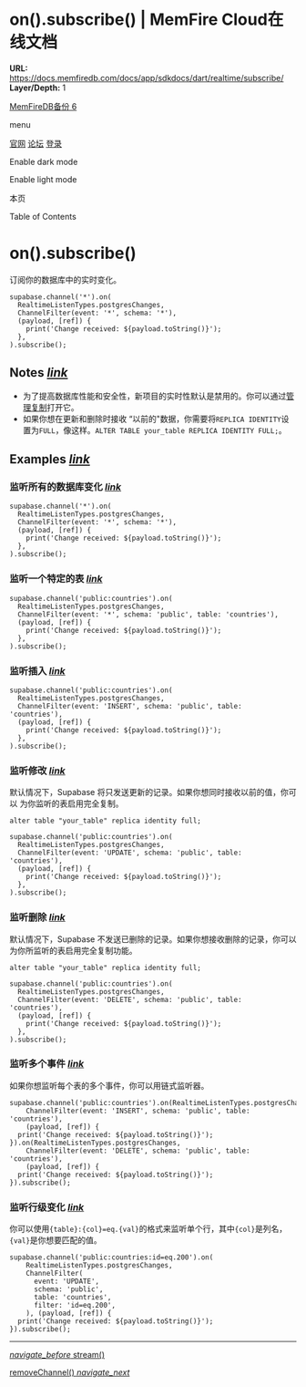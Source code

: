 # on().subscribe() | MemFire Cloud在线文档

**URL:** https://docs.memfiredb.com/docs/app/sdkdocs/dart/realtime/subscribe/
**Layer/Depth:** 1

[MemFireDB备份 6](/)

menu

[官网](https://memfiredb.com/)
[论坛](https://community.memfiredb.com/)
[登录](https://cloud.memfiredb.com/auth/login)

Enable dark mode

Enable light mode

本页

Table of Contents

# on().subscribe()

订阅你的数据库中的实时变化。

```
supabase.channel('*').on(
  RealtimeListenTypes.postgresChanges,
  ChannelFilter(event: '*', schema: '*'),
  (payload, [ref]) {
    print('Change received: ${payload.toString()}');
  },
).subscribe();
```

## Notes [*link*](#notes)

* 为了提高数据库性能和安全性，新项目的实时性默认是禁用的。你可以通过[管理复制](/docs/app/development_guide/api/api/#managing-realtime)打开它。
* 如果你想在更新和删除时接收 “以前的"数据，你需要将`REPLICA IDENTITY`设置为`FULL`，像这样。`ALTER TABLE your_table REPLICA IDENTITY FULL;`。

## Examples [*link*](#examples)

### 监听所有的数据库变化 [*link*](#%e7%9b%91%e5%90%ac%e6%89%80%e6%9c%89%e7%9a%84%e6%95%b0%e6%8d%ae%e5%ba%93%e5%8f%98%e5%8c%96)

```
supabase.channel('*').on(
  RealtimeListenTypes.postgresChanges,
  ChannelFilter(event: '*', schema: '*'),
  (payload, [ref]) {
    print('Change received: ${payload.toString()}');
  },
).subscribe();
```

### 监听一个特定的表 [*link*](#%e7%9b%91%e5%90%ac%e4%b8%80%e4%b8%aa%e7%89%b9%e5%ae%9a%e7%9a%84%e8%a1%a8)

```
supabase.channel('public:countries').on(
  RealtimeListenTypes.postgresChanges,
  ChannelFilter(event: '*', schema: 'public', table: 'countries'),
  (payload, [ref]) {
    print('Change received: ${payload.toString()}');
  },
).subscribe();
```

### 监听插入 [*link*](#%e7%9b%91%e5%90%ac%e6%8f%92%e5%85%a5)

```
supabase.channel('public:countries').on(
  RealtimeListenTypes.postgresChanges,
  ChannelFilter(event: 'INSERT', schema: 'public', table: 'countries'),
  (payload, [ref]) {
    print('Change received: ${payload.toString()}');
  },
).subscribe();
```

### 监听修改 [*link*](#%e7%9b%91%e5%90%ac%e4%bf%ae%e6%94%b9)

默认情况下，Supabase 将只发送更新的记录。如果你想同时接收以前的值，你可以
为你监听的表启用完全复制。

```
alter table "your_table" replica identity full;
```

```
supabase.channel('public:countries').on(
  RealtimeListenTypes.postgresChanges,
  ChannelFilter(event: 'UPDATE', schema: 'public', table: 'countries'),
  (payload, [ref]) {
    print('Change received: ${payload.toString()}');
  },
).subscribe();
```

### 监听删除 [*link*](#%e7%9b%91%e5%90%ac%e5%88%a0%e9%99%a4)

默认情况下，Supabase 不发送已删除的记录。如果你想接收删除的记录，你可以
为你所监听的表启用完全复制功能。

```
alter table "your_table" replica identity full;
```

```
supabase.channel('public:countries').on(
  RealtimeListenTypes.postgresChanges,
  ChannelFilter(event: 'DELETE', schema: 'public', table: 'countries'),
  (payload, [ref]) {
    print('Change received: ${payload.toString()}');
  },
).subscribe();
```

### 监听多个事件 [*link*](#%e7%9b%91%e5%90%ac%e5%a4%9a%e4%b8%aa%e4%ba%8b%e4%bb%b6)

如果你想监听每个表的多个事件，你可以用链式监听器。

```
supabase.channel('public:countries').on(RealtimeListenTypes.postgresChanges,
    ChannelFilter(event: 'INSERT', schema: 'public', table: 'countries'),
    (payload, [ref]) {
  print('Change received: ${payload.toString()}');
}).on(RealtimeListenTypes.postgresChanges,
    ChannelFilter(event: 'DELETE', schema: 'public', table: 'countries'),
    (payload, [ref]) {
  print('Change received: ${payload.toString()}');
}).subscribe();
```

### 监听行级变化 [*link*](#%e7%9b%91%e5%90%ac%e8%a1%8c%e7%ba%a7%e5%8f%98%e5%8c%96)

你可以使用`{table}:{col}=eq.{val}`的格式来监听单个行，其中`{col}`是列名，`{val}`是你想要匹配的值。

```
supabase.channel('public:countries:id=eq.200').on(
    RealtimeListenTypes.postgresChanges,
    ChannelFilter(
      event: 'UPDATE',
      schema: 'public',
      table: 'countries',
      filter: 'id=eq.200',
    ), (payload, [ref]) {
  print('Change received: ${payload.toString()}');
}).subscribe();
```

---

[*navigate\_before* stream()](/docs/app/sdkdocs/dart/realtime/stream/)

[removeChannel() *navigate\_next*](/docs/app/sdkdocs/dart/realtime/removechannel/)